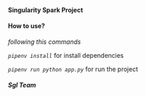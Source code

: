 #### **Singularity Spark Project**

#### **How to use**?

_following this commands_

_`pipenv install`_ for install dependencies

_`pipenv run python app.py`_ for run the project




##### _**Sgl Team**_
